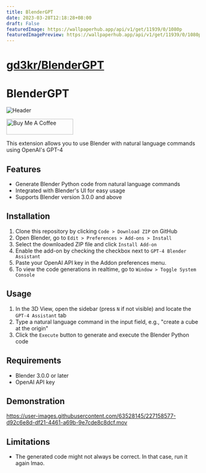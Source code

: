 ```yaml
---
title: BlenderGPT
date: 2023-03-28T12:18:28+08:00
draft: False
featuredImage: https://wallpaperhub.app/api/v1/get/11939/0/1080p
featuredImagePreview: https://wallpaperhub.app/api/v1/get/11939/0/1080p
---
```


# [gd3kr/BlenderGPT](https://github.com/gd3kr/BlenderGPT)

# BlenderGPT
![Header](https://user-images.githubusercontent.com/63528145/227160213-6862cd5e-b31f-43ea-a5e5-6cc340a95617.png)



<a href="https://www.buymeacoffee.com/gd3kr" target="_blank"><img src="https://cdn.buymeacoffee.com/buttons/default-orange.png" alt="Buy Me A Coffee" height="41" width="174"></a>


This extension allows you to use Blender with natural language commands using OpenAI's GPT-4


## Features

- Generate Blender Python code from natural language commands
- Integrated with Blender's UI for easy usage
- Supports Blender version 3.0.0 and above

## Installation

1. Clone this repository by clicking `Code > Download ZIP` on GitHub
2. Open Blender, go to `Edit > Preferences > Add-ons > Install`
3. Select the downloaded ZIP file and click `Install Add-on`
4. Enable the add-on by checking the checkbox next to `GPT-4 Blender Assistant`
5. Paste your OpenAI API key in the Addon preferences menu.
5. To view the code generations in realtime, go to `Window > Toggle System Console`

## Usage

1. In the 3D View, open the sidebar (press `N` if not visible) and locate the `GPT-4 Assistant` tab
2. Type a natural language command in the input field, e.g., "create a cube at the origin"
3. Click the `Execute` button to generate and execute the Blender Python code

## Requirements

- Blender 3.0.0 or later
- OpenAI API key

## Demonstration
https://user-images.githubusercontent.com/63528145/227158577-d92c6e8d-df21-4461-a69b-9e7cde8c8dcf.mov

## Limitations

- The generated code might not always be correct. In that case, run it again lmao.
